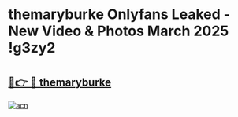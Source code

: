 # themaryburke Onlyfans Leaked - New Video & Photos March 2025 !g3zy2

# <h2><a href="https://55unvs.iuczelnia.edu.pl?title=themaryburke&ref=g3zy2">🔗👉 🔴 themaryburke</a></h2>

[![acn](https://github.com/user-attachments/assets/0f9c940e-d8b0-45ae-aac7-cd30a18b3e1c)](https://55unvs.iuczelnia.edu.pl?title=themaryburke&ref=g3zy2)

